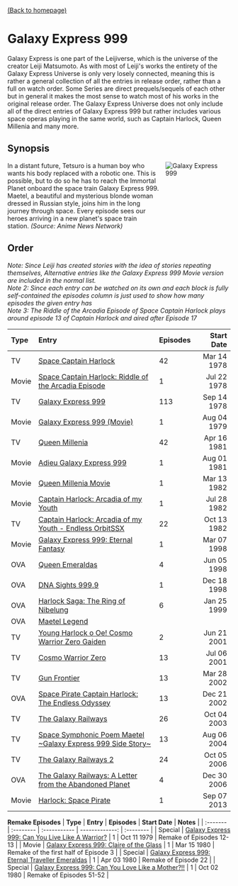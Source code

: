 [(Back to homepage)](../README.md)
# Galaxy Express 999

Galaxy Express is one part of the Leijiverse, which is the universe of the creator Leiji Matsumoto. As with most of Leiji's works the entirety of the Galaxy Express Universe is only very losely connected, meaning this is rather a general collection of all the entries in release order, rather than a full on watch order. Some Series are direct prequels/sequels of each other but in general it makes the most sense to watch most of his works in the original release order. The Galaxy Express Universe does not only include all of the direct entries of Galaxy Express 999 but rather includes various space operas playing in the same world, such as Captain Harlock, Queen Millenia and many more.

## Synopsis

<div style="display: flex;">
    <div style="width: 70%;">
        In a distant future, Tetsuro is a human boy who wants his body replaced with a robotic one. This is possible, but to do so he has to reach the Immortal Planet onboard the space train Galaxy Express 999. Maetel, a beautiful and mysterious blonde woman dressed in Russian style, joins him in the long journey through space. Every episode sees our heroes arriving in a new planet's space train station. <span style="font-style: italic;">(Source: Anime News Network)</span>
    </div>
    <div style="width: 30%; padding-left: 1em;"><img src="https://s4.anilist.co/file/anilistcdn/media/anime/cover/large/bx1491-XfYiHNYKDR2P.jpg" title="Galaxy Express 999"></div>
</div>

## Order

*Note: Since Leiji has created stories with the idea of stories repeating themselves, Alternative entries like the Galaxy Express 999 Movie version are included in the normal list.*
<br>*Note 2: Since each entry can be watched on its own and each block is fully self-contained the episodes column is just used to show how many episodes the given entry has*
<br>*Note 3: The Riddle of the Arcadia Episode of Space Captain Harlock plays around episode 13 of Captain Harlock and aired after Episode 17*


| **Type** | **Entry** | **Episodes** | **Start Date** |
| :------- | :-------- | :----------- | -------------: |
| TV    | [Space Captain Harlock](https://anilist.co/anime/1000/) | 42 | Mar 14 1978 |
| Movie | [Space Captain Harlock: Riddle of the Arcadia Episode](https://anilist.co/anime/2470/) | 1 | Jul 22 1978 |
| TV    | [Galaxy Express 999](https://anilist.co/anime/1491/) | 113 | Sep 14 1978 |
| Movie | [Galaxy Express 999 (Movie)](https://anilist.co/anime/1301/) | 1 | Aug 04 1979 |
| TV    | [Queen Millenia](https://anilist.co/anime/1548/) | 42 | Apr 16 1981 |
| Movie | [Adieu Galaxy Express 999](https://anilist.co/anime/1302/) | 1 | Aug 01 1981 |
| Movie | [Queen Millenia Movie](https://anilist.co/anime/1549/) | 1 | Mar 13 1982 |
| Movie | [Captain Harlock: Arcadia of my Youth](https://anilist.co/anime/2202/) | 1 | Jul 28 1982 |
| TV    | [Captain Harlock: Arcadia of my Youth - Endless OrbitSSX](https://anilist.co/anime/2203/) | 22 | Oct 13 1982 |
| Movie | [Galaxy Express 999: Eternal Fantasy](https://anilist.co/anime/3602/) | 1 | Mar 07 1998 |
| OVA   | [Queen Emeraldas](https://anilist.co/anime/1553/) | 4 | Jun 05 1998 |
| OVA   | [DNA Sights 999.9](https://anilist.co/anime/2019/) | 1 | Dec 18 1998 |
| OVA   | [Harlock Saga: The Ring of Nibelung](https://anilist.co/anime/1645/) | 6 | Jan 25 1999 |
| OVA   | [Maetel Legend](https://anilist.co/anime/1495/) |  |  |
| TV    | [Young Harlock o Oe! Cosmo Warrior Zero Gaiden](https://anilist.co/anime/1677/) | 2 | Jun 21 2001 |
| TV    | [Cosmo Warrior Zero](https://anilist.co/anime/1676/) | 13 | Jul 06 2001 |
| TV    | [Gun Frontier](https://anilist.co/anime/1706/) | 13 | Mar 28 2002 |
| OVA   | [Space Pirate Captain Harlock: The Endless Odyssey](https://anilist.co/anime/1081/) | 13 | Dec 21 2002 |
| TV    | [The Galaxy Railways](https://anilist.co/anime/1490/) | 26 | Oct 04 2003 |
| TV    | [Space Symphonic Poem Maetel \~Galaxy Express 999 Side Story\~](https://anilist.co/anime/1377/) | 13 | Aug 06 2004 |
| TV    | [The Galaxy Railways 2](https://anilist.co/anime/2717/) | 24 | Oct 05 2006 |
| OVA   | [The Galaxy Railways: A Letter from the Abandoned Planet](https://anilist.co/anime/3854/) | 4 | Dec 30 2006 |
| Movie | [Harlock: Space Pirate](https://anilist.co/anime/17269/) | 1 | Sep 07 2013 |

**Remake Episodes**
| **Type** | **Entry** | **Episodes** | **Start Date** | **Notes** |
| :------- | :-------- | :----------- | -------------: | :-------- |
| Special   | [Galaxy Express 999: Can You Live Like A Warrior?](https://anilist.co/anime/6733/) | 1 | Oct 11 1979 | Remake of Episodes 12-13 |
| Movie     | [Galaxy Express 999: Claire of the Glass](https://anilist.co/anime/6653/) | 1 | Mar 15 1980 | Remake of the first half of Episode 3 |
| Special   | [Galaxy Express 999: Eternal Traveller Emeraldas](https://anilist.co/anime/6734/) | 1 | Apr 03 1980 | Remake of Episode 22 |
| Special   | [Galaxy Express 999: Can You Love Like a Mother?!!](https://anilist.co/anime/6735/) | 1 | Oct 02 1980 | Remake of Episodes 51-52 |
